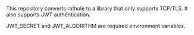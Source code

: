 This repository converts rathole to a library that only supports TCP/TLS.
It also supports JWT authentication.

JWT_SECRET and JWT_ALGORITHM are required environment variables.
